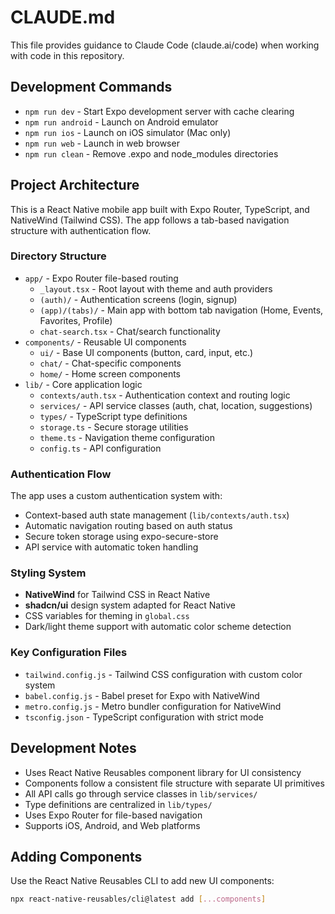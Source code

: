 # CLAUDE.md

This file provides guidance to Claude Code (claude.ai/code) when working with code in this repository.

## Development Commands

- `npm run dev` - Start Expo development server with cache clearing
- `npm run android` - Launch on Android emulator  
- `npm run ios` - Launch on iOS simulator (Mac only)
- `npm run web` - Launch in web browser
- `npm run clean` - Remove .expo and node_modules directories

## Project Architecture

This is a React Native mobile app built with Expo Router, TypeScript, and NativeWind (Tailwind CSS). The app follows a tab-based navigation structure with authentication flow.

### Directory Structure

- `app/` - Expo Router file-based routing
  - `_layout.tsx` - Root layout with theme and auth providers
  - `(auth)/` - Authentication screens (login, signup)
  - `(app)/(tabs)/` - Main app with bottom tab navigation (Home, Events, Favorites, Profile)
  - `chat-search.tsx` - Chat/search functionality
- `components/` - Reusable UI components
  - `ui/` - Base UI components (button, card, input, etc.)
  - `chat/` - Chat-specific components
  - `home/` - Home screen components
- `lib/` - Core application logic
  - `contexts/auth.tsx` - Authentication context and routing logic
  - `services/` - API service classes (auth, chat, location, suggestions)
  - `types/` - TypeScript type definitions
  - `storage.ts` - Secure storage utilities
  - `theme.ts` - Navigation theme configuration
  - `config.ts` - API configuration

### Authentication Flow

The app uses a custom authentication system with:
- Context-based auth state management (`lib/contexts/auth.tsx`)
- Automatic navigation routing based on auth status
- Secure token storage using expo-secure-store
- API service with automatic token handling

### Styling System

- **NativeWind** for Tailwind CSS in React Native
- **shadcn/ui** design system adapted for React Native
- CSS variables for theming in `global.css`
- Dark/light theme support with automatic color scheme detection

### Key Configuration Files

- `tailwind.config.js` - Tailwind CSS configuration with custom color system
- `babel.config.js` - Babel preset for Expo with NativeWind
- `metro.config.js` - Metro bundler configuration for NativeWind
- `tsconfig.json` - TypeScript configuration with strict mode

## Development Notes

- Uses React Native Reusables component library for UI consistency
- Components follow a consistent file structure with separate UI primitives
- All API calls go through service classes in `lib/services/`
- Type definitions are centralized in `lib/types/`
- Uses Expo Router for file-based navigation
- Supports iOS, Android, and Web platforms

## Adding Components

Use the React Native Reusables CLI to add new UI components:
```bash
npx react-native-reusables/cli@latest add [...components]
```